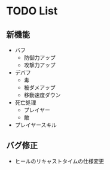 # TODO List

## 新機能

- バフ
  - 防御力アップ
  - 攻撃力アップ
- デバフ
  - 毒
  - 被ダメアップ
  - 移動速度ダウン
- 死亡処理
  - プレイヤー
  - 敵
- プレイヤースキル

## バグ修正

- ヒールのリキャストタイムの仕様変更
